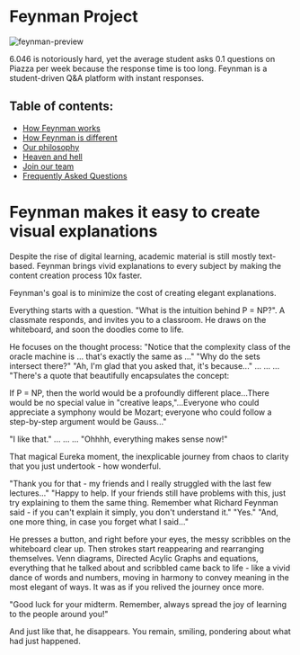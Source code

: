 # Feynman Project 
<img src="feynman-preview.gif" style="max-height: 250px;" alt="feynman-preview">

6.046 is notoriously hard, yet the average student asks 0.1 questions on Piazza per week because the response time is too long. Feynman is a student-driven Q&A platform with instant responses. 

## Table of contents:
  - [How Feynman works](./doc/harness_potential.md)
  - [How Feynman is different](./doc/facebook_piazza.md) 
  - [Our philosophy](./doc/contrarian_beliefs.md)
  - [Heaven and hell](./doc/my_promise.md)
  - [Join our team](CONTRIBUTING.md)
  - [Frequently Asked Questions](FAQ.md)

# Feynman makes it easy to create visual explanations 

Despite the rise of digital learning, academic material is still mostly text-based. Feynman brings vivid explanations to every subject by making the content creation process 10x faster. 

Feynman's goal is to minimize the cost of creating elegant explanations. 

Everything starts with a question. "What is the intuition behind P = NP?". A classmate responds, and invites you to a classroom. He draws on the whiteboard, and soon the doodles come to life. 

He focuses on the thought process: 
"Notice that the complexity class of the oracle machine is ... that's exactly the same as ..." 
"Why do the sets intersect there?" 
"Ah, I'm glad that you asked that, it's because..."
...
...
...
"There's a quote that beautifully encapsulates the concept: 

If P = NP, then the world would be a profoundly different place...There would be no special value in "creative leaps,"...Everyone who could appreciate a symphony would be Mozart; everyone who could follow a step-by-step argument would be Gauss..."

"I like that."
...
...
...
"Ohhhh, everything makes sense now!" 

That magical Eureka moment, the inexplicable journey from chaos to clarity that you just undertook - how wonderful. 

"Thank you for that - my friends and I really struggled with the last few lectures..." 
"Happy to help. If your friends still have problems with this, just try explaining to them the same thing. Remember what Richard Feynman said - if you can't explain it simply, you don't understand it." 
"Yes."
"And, one more thing, in case you forget what I said..."

He presses a button, and right before your eyes, the messy scribbles on the whiteboard clear up. Then strokes start reappearing and rearranging themselves. Venn diagrams, Directed Acylic Graphs and equations, everything that he talked about and scribbled came back to life - like a vivid dance of words and numbers, moving in harmony to convey meaning in the most elegant of ways. It was as if you relived the journey once more. 

"Good luck for your midterm. Remember, always spread the joy of learning to the people around you!"

And just like that, he disappears. You remain, smiling, pondering about what had just happened. 
